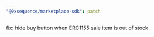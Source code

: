 ```yaml
---
"@0xsequence/marketplace-sdk": patch
---
```


fix: hide buy button when ERC1155 sale item is out of stock
